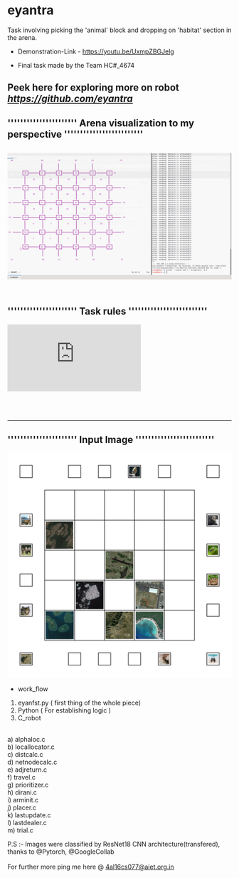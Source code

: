 # eyantra
 Task involving picking the 'animal' block and dropping on 'habitat' section in the arena.

* Demonstration-Link - https://youtu.be/UxmpZBGJelg 

* Final task made by the Team HC#\_4674  

<b> Peek here for exploring more on robot <i> https://github.com/eyantra </i> </b>
---------------------------------------------------------------------------------------
''''''''''''''''''''''  Arena visualization to my perspective '''''''''''''''''''''''''
---------------------------------------------------------------------------------------

![Arena_image](https://github.com/ravish0007/eyantra/blob/master/arena_vis.png )
<br>
<br>
---------------------------------------------------------------------------------------
''''''''''''''''''''''           Task rules                   '''''''''''''''''''''''''
---------------------------------------------------------------------------------------
![Task_PDF](https://github.com/ravish0007/eyantra/blob/master/rulebook_hc.pdf)

<br>
<br>

---------------------------------------------------------------------------------------
''''''''''''''''''''''             Input Image                '''''''''''''''''''''''''
---------------------------------------------------------------------------------------



![input_image](https://github.com/ravish0007/eyantra/blob/master/Original.png )

* work_flow
1) eyanfst.py ( first thing of the whole piece)<br>
2) Python ( For establishing logic )<br>
3) C_robot<br>
<br>
a) alphaloc.c <br>
b) locallocator.c <br>
c) distcalc.c <br>
d) netnodecalc.c <br>
e) adjreturn.c  <br>
f) travel.c <br>
g) prioritizer.c <br>
h) dirani.c   <br>            
i) arminit.c  <br>
j) placer.c  <br>
k) lastupdate.c <br>
l) lastdealer.c  <br>    
m) trial.c   <br>

P.S :- Images were classified by ResNet18 CNN architecture(transfered), thanks to @Pytorch, @GoogleCollab
<br><br>
For further more ping me here @ <email> 4al16cs077@aiet.org.in</email>
